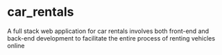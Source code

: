 # car_rentals
A full stack web application for car rentals involves both front-end and back-end development to facilitate the entire process of renting vehicles online
